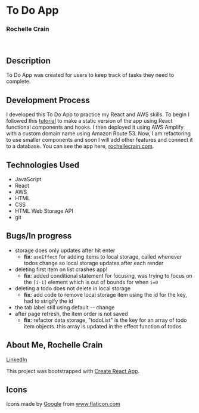 # To Do App
### Rochelle Crain
<br>

## Description
To Do App was created for users to keep track of tasks they need to complete. 

## Development Process
I developed this To Do App to practice my React and AWS skills. To begin I followed this [tutorial](https://upmostly.com/tutorials/build-a-todo-app-in-react-using-hooks) to make a static version of the app using React functional components and hooks. I then deployed it using AWS Amplify with a custom domain name using Amazon Route 53. Now, I am refactoring to use smaller components and soon I will add other features and connect it to a database. You can see the app here, [rochellecrain.com](https://www.rochellecrain.com/). 

## Technologies Used
* JavaScript
* React
* AWS
* HTML
* CSS
* HTML Web Storage API
* git

## Bugs/In progress
* storage does only updates after hit enter
   * **fix**: ```useEffect``` for adding items to local storage, called whenever todos change so local storage updates after each render
* deleting first item on list crashes app!
  * **fix**: added conditional statement for focusing, was trying to focus on the ```[i-1]``` element which is out of bounds for when ```i=0```
* deleting a todo does not delete in local storage
    * **fix**: add code to remove local storage item using the id for the key, had to strigify the id
* the tab label still using default -- change
* after page refresh, the item order is not saved
  * **fix**: refactor data storage, "todoList" is the key for an array of todo item objects. this array is updated in the effect function of todos

## About Me, Rochelle Crain
[LinkedIn](https://www.linkedin.com/in/rochelle-roberts)

This project was bootstrapped with [Create React App](https://github.com/facebook/create-react-app).


## Icons
Icons made by <a href="https://www.flaticon.com/authors/google" title="Google">Google</a> from <a href="https://www.flaticon.com/" title="Flaticon"> www.flaticon.com</a>